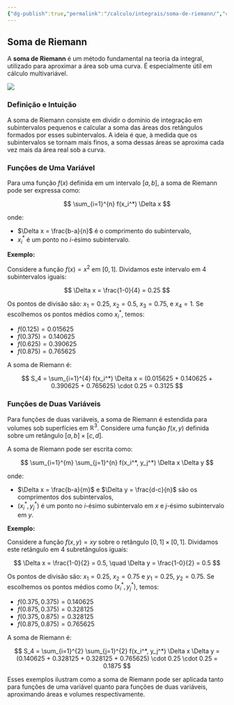 ```yaml
---
{"dg-publish":true,"permalink":"/calculo/integrais/soma-de-riemann/","created":"2025-05-21T07:58:46.060-03:00"}
---
```



## Soma de Riemann

A **soma de Riemann** é um método fundamental na teoria da integral, utilizado para aproximar a área sob uma curva. É especialmente útil em cálculo multivariável.

![](/img/user/Cálculo/Integrais/_attachments/soma-de-riemann.webp)

### Definição e Intuição

A soma de Riemann consiste em dividir o domínio de integração em subintervalos pequenos e calcular a soma das áreas dos retângulos formados por esses subintervalos. A ideia é que, à medida que os subintervalos se tornam mais finos, a soma dessas áreas se aproxima cada vez mais da área real sob a curva.

### Funções de Uma Variável

Para uma função $f(x)$ definida em um intervalo $[a, b]$, a soma de Riemann pode ser expressa como:

$$
\sum_{i=1}^{n} f(x_i^*) \Delta x
$$

onde:

- $\Delta x = \frac{b-a}{n}$ é o comprimento do subintervalo,
- $x_i^*$ é um ponto no $i$-ésimo subintervalo.

**Exemplo:**

Considere a função $f(x) = x^2$ em $[0, 1]$. Dividamos este intervalo em 4 subintervalos iguais:

$$
\Delta x = \frac{1-0}{4} = 0.25
$$

Os pontos de divisão são: $x_1=0.25$, $x_2=0.5$, $x_3=0.75$, e $x_4=1$. Se escolhemos os pontos médios como $x_i^*$, temos:

- $f(0.125) = 0.015625$
- $f(0.375) = 0.140625$
- $f(0.625) = 0.390625$
- $f(0.875) = 0.765625$

A soma de Riemann é:

$$
S_4 = \sum_{i=1}^{4} f(x_i^*) \Delta x = (0.015625 + 0.140625 + 0.390625 + 0.765625) \cdot 0.25 = 0.3125
$$

### Funções de Duas Variáveis

Para funções de duas variáveis, a soma de Riemann é estendida para volumes sob superfícies em $\mathbb{R}^3$. Considere uma função $f(x, y)$ definida sobre um retângulo $[a, b] \times [c, d]$.

A soma de Riemann pode ser escrita como:

$$
\sum_{i=1}^{m} \sum_{j=1}^{n} f(x_i^*, y_j^*) \Delta x \Delta y
$$

onde:

- $\Delta x = \frac{b-a}{m}$ e $\Delta y = \frac{d-c}{n}$ são os comprimentos dos subintervalos,
- $(x_i^*, y_j^*)$ é um ponto no $i$-ésimo subintervalo em $x$ e $j$-ésimo subintervalo em $y$.

**Exemplo:**

Considere a função $f(x, y) = xy$ sobre o retângulo $[0, 1] \times [0, 1]$. Dividamos este retângulo em 4 subretângulos iguais:

$$
\Delta x = \frac{1-0}{2} = 0.5, \quad \Delta y = \frac{1-0}{2} = 0.5
$$

Os pontos de divisão são: $x_1=0.25$, $x_2=0.75$ e $y_1=0.25$, $y_2=0.75$. Se escolhemos os pontos médios como $(x_i^*, y_j^*)$, temos:

- $f(0.375, 0.375) = 0.140625$
- $f(0.875, 0.375) = 0.328125$
- $f(0.375, 0.875) = 0.328125$
- $f(0.875, 0.875) = 0.765625$

A soma de Riemann é:

$$
S_4 = \sum_{i=1}^{2} \sum_{j=1}^{2} f(x_i^*, y_j^*) \Delta x \Delta y = (0.140625 + 0.328125 + 0.328125 + 0.765625) \cdot 0.25 \cdot 0.25 = 0.1875
$$

Esses exemplos ilustram como a soma de Riemann pode ser aplicada tanto para funções de uma variável quanto para funções de duas variáveis, aproximando áreas e volumes respectivamente.
